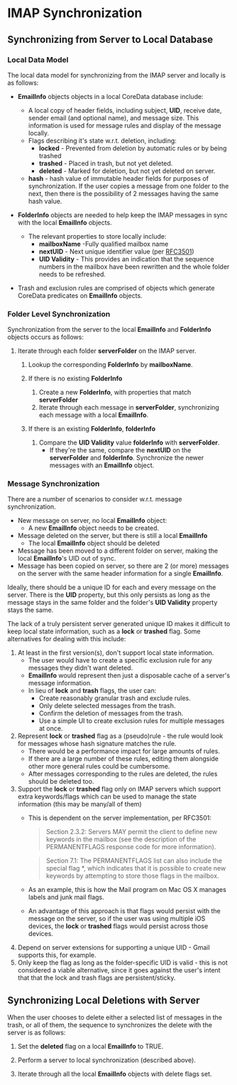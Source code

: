 # IMAP Synchronization

## Synchronizing from Server to Local Database

### Local Data Model

The local data model for synchronizing from the IMAP server and locally is as follows:

* **EmailInfo** objects objects in a local CoreData database include:
	* A local copy of header fields, including subject, **UID**, 
	  receive date, sender email (and optional name), and message size. 
	  This information is used for message rules and display of the message 
	  locally.
	* Flags describing it's state w.r.t. deletion, including:
	 	* **locked** - Prevented from deletion by automatic rules or by
	      being trashed
		* **trashed** - Placed in trash, but not yet deleted.
		* **deleted** - Marked for deletion, but not yet deleted on server.
	* **hash** - hash value of immutable header fields for purposes of 
	  synchronization. If the user copies a message from one folder to the next,
	  then there is the possibility of 2 messages having the same hash value.

* **FolderInfo** objects are needed to help keep the IMAP messages in sync
  with the local **EmailInfo** objects.
	* The relevant properties to store locally include:
		* **mailboxName** -Fully qualified mailbox name
		* **nextUID** - Next unique identifier value 
		  (per [RFC3501](http://tools.ietf.org/html/rfc3501#section-2.3.1.1))
		* **UID Validity** - This provides an indication that the sequence 
		  numbers in the mailbox have been rewritten and the whole folder needs to be
		  refreshed.

* Trash and exclusion rules are comprised of objects which generate CoreData
  predicates on **EmailInfo** objects.

### Folder Level Synchronization

Synchronization from the server to the local **EmailInfo** and **FolderInfo** 
objects occurs as follows:

1. Iterate through each folder __serverFolder__ on the IMAP server.

	1. Lookup the corresponding __FolderInfo__ by **mailboxName**.
	
	2. If there is no existing __FolderInfo__
		1. Create a new __FolderInfo__, with properties that match **serverFolder**
		2. Iterate through each message in __serverFolder__, synchronizing each message
		    with a local __EmailInfo__.
		
	3. If there is an existing __FolderInfo__, **folderInfo**
		1. Compare the **UID Validity** value **folderInfo** with **serverFolder**.
			* If they're the same, compare the **nextUID** on the 
			  **serverFolder** and **folderInfo**. Synchronize the newer
			  messages with an **EmailInfo** object.
			
### Message Synchronization

There are a number of scenarios to consider w.r.t. message synchronization. 

* New message on server, no local **EmailInfo** object:
    * A new **EmailInfo** object needs to be created.
* Message deleted on the server, but there is still a 
  local **EmailInfo**
    * The local **EmailInfo** object should be deleted
* Message has been moved to a different folder on server, making the 
  local **EmailInfo**'s UID out of sync. 
* Message has been copied on server, so there are 2 (or more) messages 
  on the server with the same header information for a single **EmailInfo**.

Ideally, there should be a unique ID for each and every message on the server.
There is the **UID** property, but this only persists as long as the message
stays in the same folder and the folder's **UID Validity** property stays the 
same. 

The lack of a truly persistent server generated unique ID makes 
it difficult to keep local state information, such as a 
**lock** or **trashed** flag. Some alternatives for dealing with 
this include:

1. At least in the first version(s), don't support local state information.
    * The user would have to create a specific exclusion rule
      for any messages they didn't want deleted.
    * **EmailInfo** would represent then just a disposable 
      cache of a server's message information.
    * In lieu of **lock** and **trash** flags, the user can:
		* Create reasonably granular trash and exclude rules.
		* Only delete selected messages from the trash.
		* Confirm the deletion of messages from the trash.
		* Use a simple UI to create exclusion rules for multiple
		  messages at once.
2. Represent **lock** or **trashed** flag as a (pseudo)rule - the rule 
   would look for messages whose hash signature matches the
   rule.
    * There would be a performance impact for large amounts of rules.
    * If there are a large number of these rules, editing them alongside
 	  other more general rules could be cumbersome.
    * After messages corresponding to the rules are deleted, the
      rules should be deleted too.
3. Support the **lock** or **trashed** flag only on IMAP servers which 
   support extra keywords/flags which can be used to 
   manage the state information (this may be many/all of them)
    * This is dependent on the server implementation, per RFC3501:

		> Section 2.3.2: Servers MAY permit the client to define new keywords
		> in the mailbox (see the description of the 
		> PERMANENTFLAGS response code for more information).

		> Section 7.1: The PERMANENTFLAGS list can also include the special flag \*,
		> which indicates that it is possible to create new keywords by
		> attempting to store those flags in the mailbox.		

	* As an example, this is how the Mail program on Mac OS X manages labels
	  and junk mail flags.
	* An advantage of this approach is that flags would persist with the
	  message on the server, so if the user was using multiple iOS devices,
	  the **lock** or **trashed** flags would persist across those devices.
4. Depend on server extensions for supporting a unique UID - Gmail supports
   this, for example.
5. Only keep the flag as long as the folder-specific UID is valid - this is
   not considered a viable alternative, since it goes against the user's
   intent that that the lock and trash flags are persistent/sticky.

## Synchronizing Local Deletions with Server

When the user chooses to delete either a selected list of messages in the 
trash, or all of them, the sequence to synchronizes the delete 
with the server is as follows:

1. Set the **deleted** flag on a local **EmailInfo** to TRUE.

2. Perform a server to local synchronization (described above).

3. Iterate through all the local **EmailInfo** objects with delete flags set.